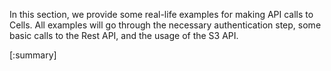 In this section, we provide some real-life examples for making API calls to Cells. All examples will go through the necessary authentication step, some basic calls to the Rest API, and the usage of the S3 API.

[:summary]